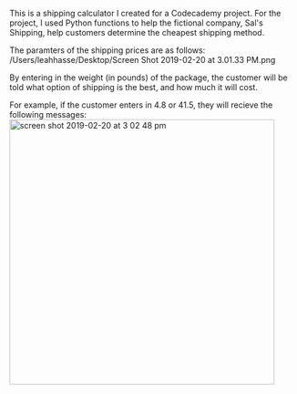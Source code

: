 This is a shipping calculator I created for a Codecademy project. 
For the project, I used Python functions to help the fictional company, Sal's Shipping, help customers determine the cheapest shipping method. 

The paramters of the shipping prices are as follows:
/Users/leahhasse/Desktop/Screen Shot 2019-02-20 at 3.01.33 PM.png

By entering in the weight (in pounds) of the package, the customer will be told what option of shipping is the best, and how much it will cost. 

For example, if the customer enters in 4.8 or 41.5, they will recieve the following messages:
<img width="465" alt="screen shot 2019-02-20 at 3 02 48 pm" src="https://user-images.githubusercontent.com/46868984/53097218-3885da80-3521-11e9-8538-088dd915468e.png">

